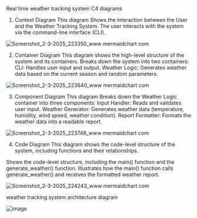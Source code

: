 Real time weather tracking system C4 diagrams

1. Context Diagram
This diagram Shows the interaction between the User and the Weather Tracking System.
The user interacts with the system via the command-line interface (CLI).

![Screenshot_2-3-2025_223350_www mermaidchart com](https://github.com/user-attachments/assets/8f434eed-fe86-437a-877f-f056881375e6)

2. Container Diagram
This diagram shows the high-level structure of the system and its containers.
Breaks down the system into two containers:
     CLI: Handles user input and output.
     Weather Logic: Generates weather data based on the current season and random parameters.

![Screenshot_2-3-2025_223640_www mermaidchart com](https://github.com/user-attachments/assets/52a3c4fc-7c72-4bb9-9b1c-dd7d3f546804)

3. Component Diagram
This diagram Breaks down the Weather Logic container into three components:
       Input Handler: Reads and validates user input.
       Weather Generator: Generates weather data (temperature, humidity, wind speed, weather condition).
       Report Formatter: Formats the weather data into a readable report.

![Screenshot_2-3-2025_223748_www mermaidchart com](https://github.com/user-attachments/assets/587ebd71-0016-48df-a869-7bf5fc24210c)

4. Code Diagram
This diagram shows the code-level structure of the system, including functions and their relationships.

Shows the code-level structure, including the main() function and the generate_weather() function.
Illustrates how the main() function calls generate_weather() and receives the formatted weather report.

![Screenshot_2-3-2025_224243_www mermaidchart com](https://github.com/user-attachments/assets/d9693550-319f-41e8-af61-bdf721543137)


weather tracking system architecture diagram

![image](https://github.com/user-attachments/assets/807390a8-2c6c-4075-b8fd-0d12a46bc753)
